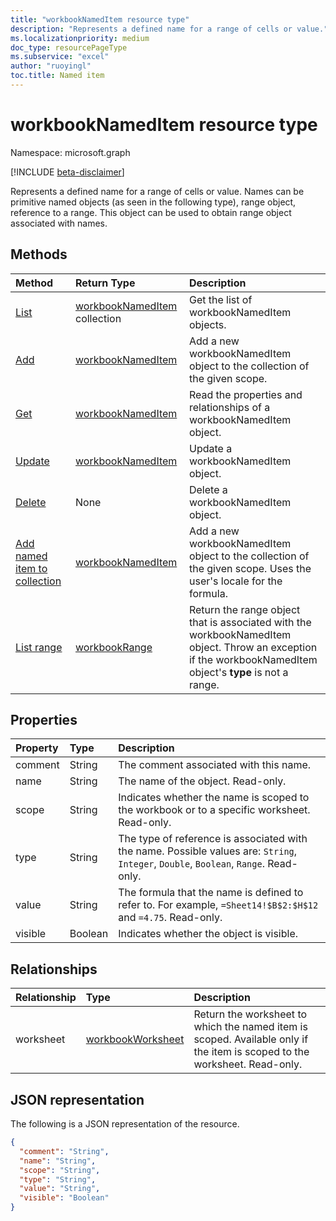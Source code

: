 ```yaml
---
title: "workbookNamedItem resource type"
description: "Represents a defined name for a range of cells or value."
ms.localizationpriority: medium
doc_type: resourcePageType
ms.subservice: "excel"
author: "ruoyingl"
toc.title: Named item
---
```


# workbookNamedItem resource type

Namespace: microsoft.graph

[!INCLUDE [beta-disclaimer](../../includes/beta-disclaimer.md)]

Represents a defined name for a range of cells or value. Names can be primitive named objects (as seen in the following type), range object, reference to a range. This object can be used to obtain range object associated with names.


## Methods

| Method		   | Return Type	|Description|
|:---------------|:--------|:----------|
|[List](../api/nameditem-list.md) | [workbookNamedItem](workbooknameditem.md) collection |Get the list of workbookNamedItem objects. |
|[Add](../api/nameditem-add.md)|[workbookNamedItem](workbooknameditem.md)|Add a new workbookNamedItem object to the collection of the given scope.|
|[Get](../api/nameditem-get.md) | [workbookNamedItem](workbooknameditem.md) |Read the properties and relationships of a workbookNamedItem object.|
|[Update](../api/nameditem-update.md) | [workbookNamedItem](workbooknameditem.md)	|Update a workbookNamedItem object. |
|[Delete](../api/nameditem-delete.md) | None | Delete a workbookNamedItem object. |
|[Add named item to collection](../api/nameditem-addformulalocal.md)|[workbookNamedItem](workbooknameditem.md)|Add a new workbookNamedItem object to the collection of the given scope. Uses the user's locale for the formula.|
|[List range](../api/nameditem-range.md)|[workbookRange](workbookrange.md)|Return the range object that is associated with the workbookNamedItem object. Throw an exception if the workbookNamedItem object's **type** is not a range.|

## Properties
| Property	   | Type	|Description|
|:---------------|:--------|:----------|
|comment|String|The comment associated with this name.|
|name|String|The name of the object. Read-only.|
|scope|String|Indicates whether the name is scoped to the workbook or to a specific worksheet. Read-only.|
|type|String|The type of reference is associated with the name. Possible values are: `String`, `Integer`, `Double`, `Boolean`, `Range`. Read-only.|
|value|String|The formula that the name is defined to refer to. For example, `=Sheet14!$B$2:$H$12` and `=4.75`. Read-only.|
|visible|Boolean|Indicates whether the object is visible.|

## Relationships
| Relationship	   | Type	|Description|
|:---------------|:--------|:----------|
|worksheet|[workbookWorksheet](workbookworksheet.md)|Return the worksheet to which the named item is scoped. Available only if the item is scoped to the worksheet. Read-only.|

## JSON representation

The following is a JSON representation of the resource.

<!-- {
  "blockType": "resource",
  "optionalProperties": [

  ],
  "keyProperty": "id",
  "baseType":"microsoft.graph.entity",
  "@odata.type": "microsoft.graph.workbookNamedItem"
}-->

```json
{
  "comment": "String",
  "name": "String",
  "scope": "String",
  "type": "String",
  "value": "String",
  "visible": "Boolean"
}
```

<!-- uuid: 8fcb5dbc-d5aa-4681-8e31-b001d5168d79
2015-10-25 14:57:30 UTC -->
<!--
{
  "type": "#page.annotation",
  "description": "NamedItem resource",
  "keywords": "",
  "section": "documentation",
  "tocPath": "",
  "suppressions": []
}
-->

